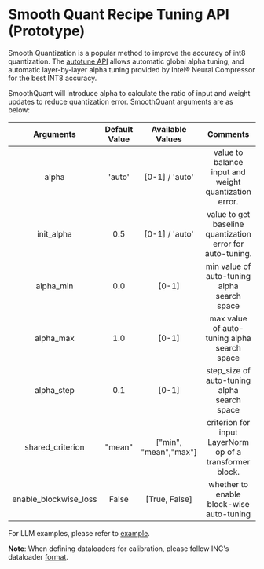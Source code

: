 Smooth Quant Recipe Tuning API (Prototype)
=============================================

Smooth Quantization is a popular method to improve the accuracy of int8 quantization. The [autotune API](../api_doc.html#ipex.quantization.autotune) allows automatic global alpha tuning, and automatic layer-by-layer alpha tuning provided by Intel® Neural Compressor for the best INT8 accuracy.

SmoothQuant will introduce alpha to calculate the ratio of input and weight updates to reduce quantization error. SmoothQuant arguments are as below:

|     Arguments    | Default Value |    Available Values   |                         Comments                          |
|:----------------:|:-------------:|:---------------------:|:-----------------------------------------------------------:|
|       alpha      |     'auto'    |     [0-1] / 'auto'    |   value to balance input and weight quantization error.   |
|   init_alpha  |      0.5      |     [0-1] / 'auto'    | value to get baseline quantization error for auto-tuning. |
|     alpha_min    |      0.0      |         [0-1]         |         min value of auto-tuning alpha search space         |
|     alpha_max    |      1.0      |         [0-1]         |         max value of auto-tuning alpha search space         |
|    alpha_step    |      0.1      |         [0-1]         |         step_size of auto-tuning alpha search space         |
| shared_criterion |     "mean"    | ["min", "mean","max"] |   criterion for input LayerNorm op of a transformer block.  |
|   enable_blockwise_loss   |     False     |     [True, False]     |          whether to enable block-wise auto-tuning          |

For LLM examples, please refer to [example](https://github.com/intel/intel-extension-for-pytorch/tree/v2.4.0%2Bcpu/examples/cpu/inference/python/llm).

**Note**: When defining dataloaders for calibration, please follow INC's dataloader [format](https://github.com/intel/neural-compressor/blob/master/docs/source/dataloader.md).

